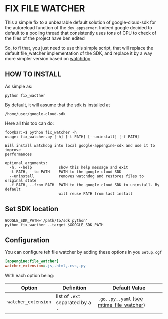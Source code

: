 FIX FILE WATCHER
===============

This a simple fix to a unbearable default solution of google-cloud-sdk for the autoreload function of the `dev_appserver`.
Indeed google decided to default to a pooling thread that consistently uses tons of CPU to check of the files of the project have ben edited

So, to fi that, you just need to use this simple script, that will replace the default file_watcher implementation of the SDK, and replace it by 
a way more simpler version based on [watchdog](https://github.com/gorakhargosh/watchdog) 

HOW TO INSTALL
-------------

As simple as:
```shell script
python fix_wacther
```

By default, it will assume that the sdk is installed at 
```text
/home/user/google-cloud-sdk
```

Here all this too can do:
```console
foo@bar:~$ python fix_watcher -h
usage: fix_watcher.py [-h] [-t PATH] [--uninstall] [-f PATH]

Will install watchdog into local google-appengine-sdk and use it to improve
performances

optional arguments:
  -h, --help            show this help message and exit
  -t PATH, --to PATH    PATH to the google cloud SDK
  --uninstall           removes watchdog and restores files to original state
  -f PATH, --from PATH  PATH to the google cloud SDK to uninstall. By default
                        will reuse PATH from last install
```
Set SDK location
----------------

```shell script
GOOGLE_SDK_PATH='/path/to/sdk python'
python fix_wacther --target $GOOGLE_SDK_PATH
```
Configuration
------------

You can configure teh file watcher by adding these options in you `Setup.cgf`
```ini
[appengine:file_watcher]
watcher_extension=.js,.html,.css,.py
```

With each option being:

| Option              | Definition                       | Default Value |
| ------------------- | -------------------------------- | --- |
| `watcher_extension` | list of `.ext` separated by a `,`| `.go,.py,.yaml` ([see mtime_file_watcher](https://github.com/anis-campos/fix-gcp-file-watcher/blob/master/fix/mtime_file_watcher.py#L21))|
| | | |
